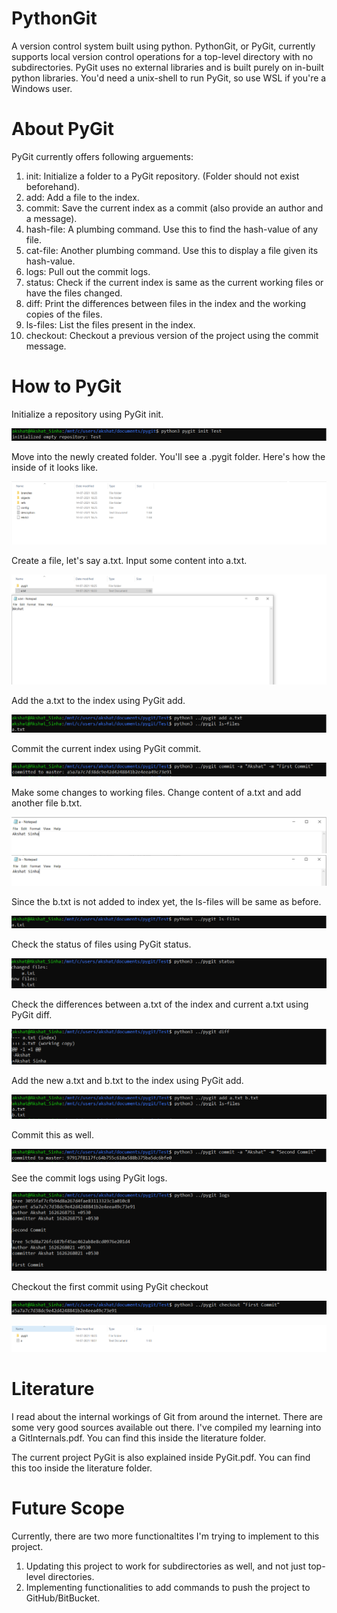 # PythonGit
 A version control system built using python. PythonGit, or PyGit, currently supports local version control operations for a top-level directory with no subdirectories. PyGit uses no external libraries and is built purely on in-built python libraries. You'd need a unix-shell to run PyGit, so use WSL if you're a Windows user.

# About PyGit
 PyGit currently offers following arguements:
 1. init: Initialize a folder to a PyGit repository. (Folder should not exist beforehand).
 2. add: Add a file to the index.
 3. commit: Save the current index as a commit (also provide an author and a message).
 4. hash-file: A plumbing command. Use this to find the hash-value of any file.
 5. cat-file: Another plumbing command. Use this to display a file given its hash-value.
 6. logs: Pull out the commit logs.
 7. status: Check if the current index is same as the current working files or have the files changed.
 8. diff: Print the differences between files in the index and the working copies of the files.
 9. ls-files: List the files present in the index.
 10. checkout: Checkout a previous version of the project using the commit message.

# How to PyGit
 Initialize a repository using PyGit init.

 ![init](init.png)

 Move into the newly created folder. You'll see a .pygit folder. Here's how the inside of it looks like.

 ![inside_dir](pygit_dir.png)

 Create a file, let's say a.txt. Input some content into a.txt.

 ![createfile](createfile.png)

 Add the a.txt to the index using PyGit add.

 ![add](add.png)

 Commit the current index using PyGit commit.

 ![firstcommit](firstcommit.png)

 Make some changes to working files. Change content of a.txt and add another file b.txt.

 ![changecontent](changecontent.png)
 ![newfile](newfile.png)

 Since the b.txt is not added to index yet, the ls-files will be same as before.

 ![newcheck](newcheck.png)

 Check the status of files using PyGit status.

 ![status](status.png)

 Check the differences between a.txt of the index and current a.txt using PyGit diff.

 ![diff](diff.png)

 Add the new a.txt and b.txt to the index using PyGit add.

 ![secondadd](secondadd.png)

 Commit this as well.

 ![secondcommit](secondcommit.png)

 See the commit logs using PyGit logs.

 ![logs](logs.png)

 Checkout the first commit using PyGit checkout

 ![checkout](checkout.png)

 ![checkoutcheck](checkoutcheck.png) 

# Literature

I read about the internal workings of Git from around the internet. There are some very good sources available out there. I've compiled my learning into a GitInternals.pdf. You can find this inside the literature folder.

The current project PyGit is also explained inside PyGit.pdf. You can find this too inside the literature folder.

# Future Scope

Currently, there are two more functionaltites I'm trying to implement to this project.

1. Updating this project to work for subdirectories as well, and not just top-level directories.
2. Implementing functionalities to add commands to push the project to GitHub/BitBucket.
